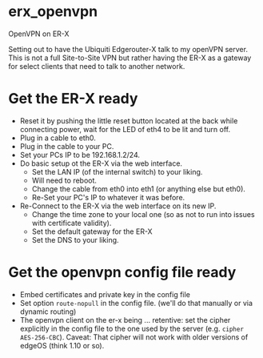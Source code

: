 # erx_openvpn
OpenVPN on ER-X

Setting out to have the Ubiquiti Edgerouter-X talk to my openVPN server.
This is not a full Site-to-Site VPN but rather having the ER-X as a gateway for select clients that need to talk to another network.

# Get the ER-X ready
- Reset it by pushing the little reset button located at the back while connecting power, wait for the LED of eth4 to be lit and turn off.
- Plug in a cable to eth0.
- Plug in the cable to your PC.
- Set your PCs IP to be 192.168.1.2/24.
- Do basic setup ot the ER-X via the web interface. 
  - Set the LAN IP (of the internal switch) to your liking.
  - Will need to reboot.
  - Change the cable from eth0 into eth1 (or anything else but eth0).
  - Re-Set your PC's IP to whatever it was before.
- Re-Connect to the ER-X via the web interface on its new IP.
  - Change the time zone to your local one (so as not to run into issues with certificate validity).
  - Set the default gateway for the ER-X
  - Set the DNS to your liking.  

# Get the openvpn config file ready
- Embed certificates and private key in the config file
- Set option `route-nopull` in the config file. (we'll do that manually or via dynamic routing)
- The openvpn client on the er-x being ... retentive: set the cipher explicitly in the config file to the one used by the server (e.g. `cipher AES-256-CBC`). Caveat: That cipher will not work with older versions of edgeOS (think 1.10 or so).
